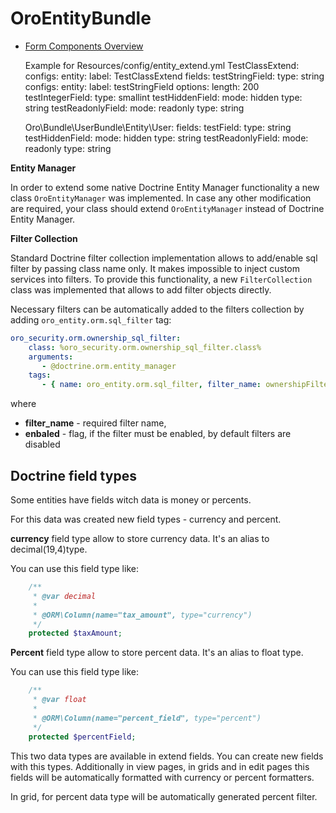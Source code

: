OroEntityBundle
========================

- [Form Components Overview](./Resources/doc/form_components.md)


    Example for Resources/config/entity_extend.yml
    TestClassExtend:
        configs:
            entity:
                label:                  TestClassExtend
        fields:
            testStringField:
                type:                   string
                configs:
                    entity:
                        label:          testStringField
                options:
                    length:             200
            testIntegerField:
                type:                   smallint
            testHiddenField:
                mode:                   hidden
                type:                   string
            testReadonlyField:
                mode:                   readonly
                type:                   string

    Oro\Bundle\UserBundle\Entity\User:
        fields:
            testField:
                type:                   string
            testHiddenField:
                mode:                   hidden
                type:                   string
            testReadonlyField:
                mode:                   readonly
                type:                   string
                
**Entity Manager**

In order to extend some native Doctrine Entity Manager functionality a new class `OroEntityManager` was implemented.
In case any other modification are required, your class should extend `OroEntityManager` instead of Doctrine Entity Manager.

**Filter Collection**

Standard Doctrine filter collection implementation allows to add/enable sql filter by passing class name only.
It makes impossible to inject custom services into filters. To provide this functionality,
a new `FilterCollection` class was implemented that allows to add filter objects directly.

Necessary filters can be automatically added to the filters collection by adding `oro_entity.orm.sql_filter` tag:

```yml
oro_security.orm.ownership_sql_filter:
    class: %oro_security.orm.ownership_sql_filter.class%
    arguments:
       - @doctrine.orm.entity_manager
    tags:
       - { name: oro_entity.orm.sql_filter, filter_name: ownershipFilter, enabled: true }
```

where

 - **filter_name** - required filter name,
 - **enbaled** - flag, if the filter must be enabled, by default filters are disabled

## Doctrine field types ##

Some entities have fields witch data is money or percents.

For this data was created new field types - currency and percent.

**currency** field type allow to store currency data. It's an alias to decimal(19,4)type.

You can use this field type like:

```php
    /**
     * @var decimal
     *
     * @ORM\Column(name="tax_amount", type="currency")
     */
    protected $taxAmount;
```

**Percent** field type allow to store percent data. It's an alias to float type.

You can use this field type like:

```php
    /**
     * @var float
     *
     * @ORM\Column(name="percent_field", type="percent")
     */
    protected $percentField;
```
This two data types are available in extend fields. You can create new fields with this types. Additionally in view pages, in grids and in edit pages this fields will be automatically formatted with currency or percent formatters.

In grid, for percent data type will be automatically generated percent filter.